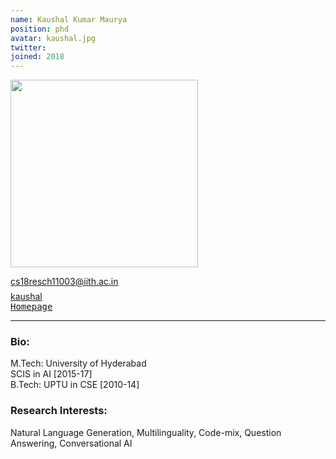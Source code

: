 ```yaml
---
name: Kaushal Kumar Maurya
position: phd
avatar: kaushal.jpg
twitter: 
joined: 2018
---
```


<img width="300" src="{{site.baseurl}}/images/people/{{page.avatar}}" data-action="zoom">

<i class="fa fa-envelope-o"></i> cs18resch11003@iith.ac.in <br>
<span style="display: block; margin-bottom: 0.5em"></span>
<a href="https://github.com/kaushal0494/" target=_blank><i class="fa fa-github"></i> kaushal</a><br>
<a href="https://kaushal0494.github.io/" target=_blank><samp>Homepage</samp></a><br>

<hr>

### Bio: 
M.Tech: University of Hyderabad<br>
SCIS in AI [2015-17]<br>
B.Tech: UPTU in CSE [2010-14]<br>

### Research Interests:
<p style="text-align:justify">

Natural Language Generation, Multilinguality, Code-mix, Question Answering, Conversational AI
</p>